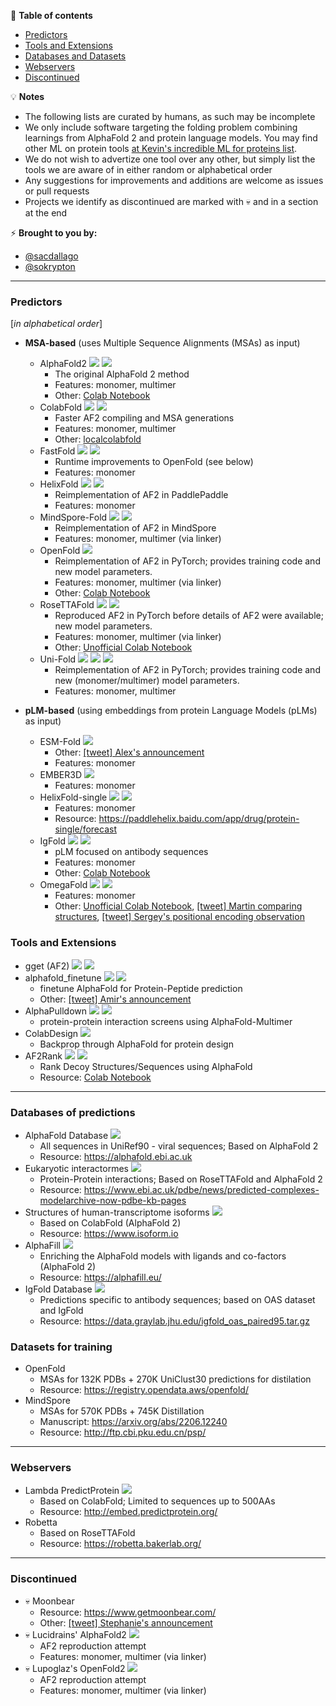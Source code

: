 📖 **Table of contents**
* [Predictors](#Predictors)
* [Tools and Extensions](#Tools)
* [Databases and Datasets](#Databases)
* [Webservers](#Webservers)
* [Discontinued](#Discontinued)


💡 **Notes**
- The following lists are curated by humans, as such may be incomplete
- We only include software targeting the folding problem combining learnings from AlphaFold 2 and protein language models. You may find other ML on protein tools [at Kevin's incredible ML for proteins list](https://github.com/yangkky/Machine-learning-for-proteins).
- We do not wish to advertize one tool over any other, but simply list the tools we are aware of in either random or alphabetical order
- Any suggestions for improvements and additions are welcome as issues or pull requests
- Projects we identify as discontinued are marked with 💀 and in a section at the end

⚡️ **Brought to you by:** 
- [@sacdallago](https://twitter.com/sacdallago)
- [@sokrypton](https://twitter.com/sokrypton)

----

<a name="Predictors"></a>
### Predictors
[_in alphabetical order_]
- **MSA-based** (uses Multiple Sequence Alignments (MSAs) as input)
  - AlphaFold2 
  [![](https://img.shields.io/badge/repo-JAX-blue)](https://github.com/deepmind/alphafold)
  [![](https://img.shields.io/badge/DOI-10.1038%2Fs41586--021--03819--2-lightgrey)](https://www.nature.com/articles/s41586-021-03819-2)
    - The original AlphaFold 2 method
    - Features: monomer, multimer
    - Other: [Colab Notebook](https://colab.research.google.com/github/deepmind/alphafold/blob/main/notebooks/AlphaFold.ipynb)
  - ColabFold
  [![](https://img.shields.io/badge/repo-JAX-blue)](https://github.com/sokrypton/ColabFold)
  [![](https://img.shields.io/badge/DOI-10.1038%2Fs41592--022--01488--1-lightgrey)](https://www.nature.com/articles/s41592-022-01488-1)
    - Faster AF2 compiling and MSA generations
    - Features: monomer, multimer 
    - Other: [localcolabfold](https://github.com/YoshitakaMo/localcolabfold)
  - FastFold
  [![](https://img.shields.io/badge/repo-PyTorch-yellowgreen)](https://github.com/hpcaitech/FastFold)
  [![](https://img.shields.io/badge/arxiv-2203.00854-lightgrey)](https://arxiv.org/abs/2203.00854)
    - Runtime improvements to OpenFold (see below)
    - Features: monomer
  - HelixFold 
  [![](https://img.shields.io/badge/repo-PaddlePaddle-pink)](https://github.com/PaddlePaddle/PaddleHelix/tree/dev/apps/protein_folding/helixfold)
  [![](https://img.shields.io/badge/arxiv-2207.05477-lightgrey)](https://arxiv.org/abs/2207.05477)
    - Reimplementation of AF2 in PaddlePaddle
    - Features: monomer 
  - MindSpore-Fold 
  [![](https://img.shields.io/badge/repo-mindspore-green)](https://gitee.com/mindspore/mindscience/tree/master/MindSPONGE/applications/MEGAProtein)
  [![](https://img.shields.io/badge/arxiv-2206.12240-lightgrey)](https://arxiv.org/abs/2206.12240)
    - Reimplementation of AF2 in MindSpore
    - Features: monomer, multimer (via linker)
  - OpenFold
  [![](https://img.shields.io/badge/repo-PyTorch-yellowgreen)](https://github.com/aqlaboratory/openfold)
    - Reimplementation of AF2 in PyTorch; provides training code and new model parameters.
    - Features: monomer, multimer (via linker) 
    - Other: [Colab Notebook](https://colab.research.google.com/github/aqlaboratory/openfold/blob/main/notebooks/OpenFold.ipynb)
  - RoseTTAFold
  [![](https://img.shields.io/badge/repo-PyTorch-yellowgreen)](https://github.com/RosettaCommons/RoseTTAFold)
  [![](https://img.shields.io/badge/DOI-10.1126%2Fscience.abj8754-lightgrey)](https://www.science.org/doi/10.1126/science.abj8754)
    - Reproduced AF2 in PyTorch before details of AF2 were available; new model parameters.
    - Features: monomer, multimer (via linker)
    - Other: [Unofficial Colab Notebook](https://colab.research.google.com/github/sokrypton/ColabFold/blob/main/RoseTTAFold.ipynb)
  - Uni-Fold
  [![](https://img.shields.io/badge/repo-PyTorch-yellowgreen)](https://github.com/dptech-corp/Uni-Fold)
  [![](https://img.shields.io/badge/repo-JAX-blue)](https://github.com/dptech-corp/Uni-Fold-jax)
  [![](https://img.shields.io/badge/DOI-10.1101%2F2022.08.04.502811-lightgrey)](https://doi.org/10.1101/2022.08.04.502811)
    - Reimplementation of AF2 in PyTorch; provides training code and new (monomer/multimer) model parameters.
    - Features: monomer, multimer 

- **pLM-based** (using embeddings from protein Language Models (pLMs) as input)
  - ESM-Fold
  [![](https://img.shields.io/badge/DOI-10.1101%2F2022.07.20.500902-lightgrey)](https://doi.org/10.1101/2022.07.20.500902)
    - Other: [[tweet] Alex's announcement](https://twitter.com/alexrives/status/1550148755206414341)
    - Features: monomer 
  - EMBER3D
  [![](https://img.shields.io/badge/repo-PyTorch-yellowgreen)](ttps://github.com/kWeissenow/EMBER3D)
    - Features: monomer 
  - HelixFold-single
    [![](https://img.shields.io/badge/repo-PaddlePaddle-pink)](https://github.com/PaddlePaddle/PaddleHelix/tree/dev/apps/protein_folding/helixfold-single)
    [![](https://img.shields.io/badge/arxiv-2207.13921-lightgrey)](https://arxiv.org/abs/2207.13921)
    - Features: monomer 
    - Resource: https://paddlehelix.baidu.com/app/drug/protein-single/forecast
  - IgFold
  [![](https://img.shields.io/badge/repo-PyTorch-yellowgreen)](https://github.com/Graylab/IgFold)
  [![](https://img.shields.io/badge/DOI-10.1101%2F2022.04.20.488972-lightgrey)](https://doi.org/10.1101/2022.04.20.488972)
    - pLM focused on antibody sequences
    - Features: monomer 
    - Other: [Colab Notebook](https://colab.research.google.com/github/Graylab/IgFold/blob/main/IgFold.ipynb)
  - OmegaFold
  [![](https://img.shields.io/badge/repo-PyTorch-yellowgreen)](https://github.com/HeliXonProtein/OmegaFold)
 [![](https://img.shields.io/badge/DOI-10.1101%2F2022.07.21.500999-lightgrey)](https://doi.org/10.1101/2022.07.21.500999)
    - Features: monomer
    - Other:
    [Unofficial Colab Notebook](https://colab.research.google.com/github/sokrypton/ColabFold/blob/main/beta/omegafold.ipynb),
    [[tweet] Martin comparing structures](https://twitter.com/thesteinegger/status/1554881669718573062),
    [[tweet] Sergey's positional encoding observation](https://twitter.com/sokrypton/status/1555536325176168448)

<a name="Tools"></a>
### Tools and Extensions
  - gget (AF2)
  [![](https://img.shields.io/badge/-repo-gray)](https://github.com/phbradley/alphafold_finetune)
  [![](https://img.shields.io/badge/DOI-10.1101%2F2022.05.17.492392-lightgrey)](https://doi.org/10.1101/2022.05.17.492392)
  - alphafold_finetune
  [![](https://img.shields.io/badge/-repo-gray)](https://github.com/pachterlab/gget#gget-alphafold-)
  [![](https://img.shields.io/badge/DOI-10.1101%2F2022.07.12.499365-lightgrey)](https://doi.org/10.1101/2022.07.12.499365)
    - finetune AlphaFold for Protein-Peptide prediction
    - Other: [[tweet] Amir's announcement](https://twitter.com/AMotmaen/status/1547435940011945984)
  - AlphaPulldown
  [![](https://img.shields.io/badge/-repo-gray)](https://www.embl-hamburg.de/AlphaPulldown/)
  [![](https://img.shields.io/badge/DOI-10.1101%2F2022.08.05.502961-lightgrey)](https://doi.org/10.1101/2022.08.05.502961)
    - protein-protein interaction screens using AlphaFold-Multimer
  - ColabDesign
    [![](https://img.shields.io/badge/-repo-gray)](https://github.com/sokrypton/ColabDesign)
    - Backprop through AlphaFold for protein design
  - AF2Rank
  [![](https://img.shields.io/badge/-repo-gray)](https://github.com/jproney/AF2Rank)
  [![](https://img.shields.io/badge/DOI-10.1101%2F2022.03.11.484043-lightgrey)](https://doi.org/10.1101/2022.03.11.484043)
    - Rank Decoy Structures/Sequences using AlphaFold
    - Resource: [Colab Notebook](https://colab.research.google.com/github/sokrypton/ColabDesign/blob/main/af/examples/AF2Rank.ipynb)
   
---- 
<a name="Databases"></a>
### Databases of predictions
  - AlphaFold Database
  [![](https://img.shields.io/badge/DOI-10.1093%2Fnar%2Fgkab1061-lightgrey)](https://doi.org/10.1093/nar/gkab1061)
    - All sequences in UniRef90 - viral sequences; Based on AlphaFold 2
    - Resource: https://alphafold.ebi.ac.uk
  - Eukaryotic interactormes
    [![](https://img.shields.io/badge/DOI-10.1126%2Fscience.abm4805-lightgrey)](https://www.science.org/doi/10.1126/science.abm4805)
    - Protein-Protein interactions; Based on RoseTTAFold and AlphaFold 2
    - Resource: https://www.ebi.ac.uk/pdbe/news/predicted-complexes-modelarchive-now-pdbe-kb-pages
  - Structures of human-transcriptome isoforms
    [![](https://img.shields.io/badge/DOI-10.1101%2F2022.06.08.495354-lightgrey)](https://doi.org/10.1101/2022.06.08.495354)
    - Based on ColabFold (AlphaFold 2)
    - Resource: https://www.isoform.io
  - AlphaFill
    [![](https://img.shields.io/badge/DOI-10.1101%2F2021.11.26.470110-lightgrey)](https://doi.org/10.1101/2021.11.26.470110)
    - Enriching the AlphaFold models with ligands and co-factors (AlphaFold 2)
    - Resource: https://alphafill.eu/
  - IgFold Database
   [![](https://img.shields.io/badge/DOI-10.1101%2F2022.04.20.488972-lightgrey)](https://doi.org/10.1101/2022.04.20.488972)
    - Predictions specific to antibody sequences; based on OAS dataset and IgFold
    - Resource: https://data.graylab.jhu.edu/igfold_oas_paired95.tar.gz
    

### Datasets for training
  - OpenFold
    - MSAs for 132K PDBs + 270K UniClust30 predictions for distilation
    - Resource: https://registry.opendata.aws/openfold/
  - MindSpore
    - MSAs for 570K PDBs + 745K Distillation
    - Manuscript: https://arxiv.org/abs/2206.12240
    - Resource: http://ftp.cbi.pku.edu.cn/psp/

----

<a name="Webservers"></a>
### Webservers
  - Lambda PredictProtein
[![](https://img.shields.io/badge/DOI-10.1101%2F2022.08.04.502750-lightgrey)](https://doi.org/10.1101/2022.08.04.502750)
    - Based on ColabFold; Limited to sequences up to 500AAs
    - Resource: http://embed.predictprotein.org/
  - Robetta
    - Based on RoseTTAFold
    - Resource: https://robetta.bakerlab.org/ 

----

<a name="Discontinued"></a>
### Discontinued

  - 💀 Moonbear
    - Resource: https://www.getmoonbear.com/
    - Other: [[tweet] Stephanie's announcement](https://twitter.com/stephanieszhang/status/1427773598199164937)
  - 💀 Lucidrains' AlphaFold2
  [![](https://img.shields.io/badge/repo-PyTorch-yellowgreen)](https://github.com/lucidrains/alphafold2)
    - AF2 reproduction attempt
    - Features: monomer, multimer (via linker)
  - 💀 Lupoglaz's OpenFold2
  [![](https://img.shields.io/badge/repo-PyTorch-yellowgreen)](https://github.com/lupoglaz/OpenFold2)
    - AF2 reproduction attempt
    - Features: monomer, multimer (via linker)
